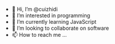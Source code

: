 - 👋 Hi, I’m @cuizhidi
- 👀 I’m interested in programming
- 🌱 I’m currently learning JavaScript
- 💞️ I’m looking to collaborate on software
- 📫 How to reach me ...

<!---
cuizhidi/cuizhidi is a ✨ special ✨ repository because its `README.md` (this file) appears on your GitHub profile.
You can click the Preview link to take a look at your changes.
--->
